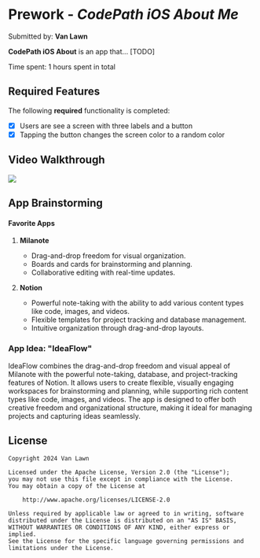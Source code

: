 # Prework - *CodePath iOS About Me*

Submitted by: **Van Lawn**

**CodePath iOS About** is an app that... [TODO] 

Time spent: 1 hours spent in total

## Required Features

The following **required** functionality is completed:

- [x] Users are see a screen with three labels and a button
- [x] Tapping the button changes the screen color to a random color
 
## Video Walkthrough

<div>
    <a href="https://www.loom.com/share/a3579cdf9cf04cc3b7b22e56f1c616c5">
    </a>
    <a href="https://www.loom.com/share/a3579cdf9cf04cc3b7b22e56f1c616c5">
      <img style="max-width:300px;" src="https://cdn.loom.com/sessions/thumbnails/a3579cdf9cf04cc3b7b22e56f1c616c5-19aa7206ba72bb97-full-play.gif">
    </a>
  </div>

## App Brainstorming
#### Favorite Apps
1. **Milanote**  
   - Drag-and-drop freedom for visual organization.  
   - Boards and cards for brainstorming and planning.  
   - Collaborative editing with real-time updates.

2. **Notion**  
   - Powerful note-taking with the ability to add various content types like code, images, and videos.  
   - Flexible templates for project tracking and database management.  
   - Intuitive organization through drag-and-drop layouts.

### App Idea: "IdeaFlow"  
IdeaFlow combines the drag-and-drop freedom and visual appeal of Milanote with the powerful note-taking, database, and project-tracking features of Notion. It allows users to create flexible, visually engaging workspaces for brainstorming and planning, while supporting rich content types like code, images, and videos. The app is designed to offer both creative freedom and organizational structure, making it ideal for managing projects and capturing ideas seamlessly.


## License

    Copyright 2024 Van Lawn

    Licensed under the Apache License, Version 2.0 (the "License");
    you may not use this file except in compliance with the License.
    You may obtain a copy of the License at

        http://www.apache.org/licenses/LICENSE-2.0

    Unless required by applicable law or agreed to in writing, software
    distributed under the License is distributed on an "AS IS" BASIS,
    WITHOUT WARRANTIES OR CONDITIONS OF ANY KIND, either express or implied.
    See the License for the specific language governing permissions and
    limitations under the License.

